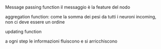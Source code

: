 Message passing function
il messaggio è la feature del nodo

aggregation function: come la somma dei pesi da tutti i neuroni incoming, non ci deve essere un ordine 

updating function

a ogni step le informazioni fluiscono e si arricchiscono